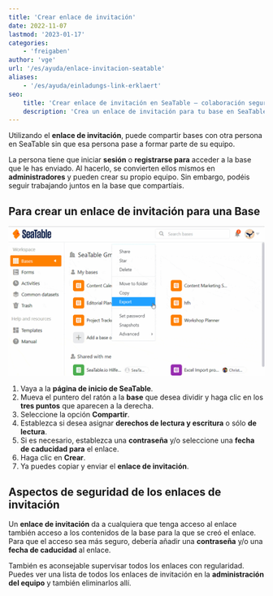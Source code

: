 ```yaml
---
title: 'Crear enlace de invitación'
date: 2022-11-07
lastmod: '2023-01-17'
categories:
    - 'freigaben'
author: 'vge'
url: '/es/ayuda/enlace-invitacion-seatable'
aliases:
    - '/es/ayuda/einladungs-link-erklaert'
seo:
    title: 'Crear enlace de invitación en SeaTable – colaboración segura'
    description: 'Crea un enlace de invitación para tu base en SeaTable y comparte con acceso de lectura o escritura y opciones de seguridad: contraseña y caducidad.'
---
```


Utilizando el **enlace de invitación**, puede compartir bases con otra persona en SeaTable sin que esa persona pase a formar parte de su equipo.

La persona tiene que iniciar **sesión** o **registrarse para** acceder a la base que le has enviado. Al hacerlo, se convierten ellos mismos en **administradores** y pueden crear su propio equipo. Sin embargo, podéis seguir trabajando juntos en la base que compartíais.

## Para crear un enlace de invitación para una Base

![Enlace de liberación explicado](images/Freigabelinks-erklaert.gif)

1. Vaya a la **página de inicio de SeaTable**.
2. Mueva el puntero del ratón a la **base** que desea dividir y haga clic en los **tres puntos** que aparecen a la derecha.
3. Seleccione la opción **Compartir**.
4. Establezca si desea asignar **derechos de lectura y escritura** o sólo **de lectura**.
5. Si es necesario, establezca una **contraseña** y/o seleccione una **fecha de caducidad para** el enlace.
6. Haga clic en **Crear**.
7. Ya puedes copiar y enviar el **enlace de invitación**.

## Aspectos de seguridad de los enlaces de invitación

Un **enlace de invitación** da a cualquiera que tenga acceso al enlace también acceso a los contenidos de la base para la que se creó el enlace. Para que el acceso sea más seguro, debería añadir una **contraseña** y/o una **fecha de caducidad** al enlace.

También es aconsejable supervisar todos los enlaces con regularidad. Puedes ver una lista de todos los enlaces de invitación en la **administración del equipo** y también eliminarlos allí.
